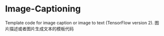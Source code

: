 # Image-Captioning
Template code for image caption or image to text (TensorFlow version 2). 图片描述或者图片生成文本的模板代码
